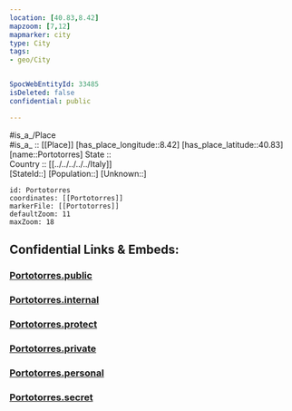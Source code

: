 ```yaml
---
location: [40.83,8.42] 
mapzoom: [7,12] 
mapmarker: city 
type: City
tags:
- geo/City


SpocWebEntityId: 33485
isDeleted: false
confidential: public

---
```

#is_a_/Place  
#is_a_ :: [[Place]] 
[has_place_longitude::8.42] 
[has_place_latitude::40.83] 
[name::Portotorres] 
State ::  
Country :: [[../../../../../Italy]]  
[StateId::] 
[Population::] 
[Unknown::] 


```leaflet
id: Portotorres
coordinates: [[Portotorres]] 
markerFile: [[Portotorres]] 
defaultZoom: 11 
maxZoom: 18
```


## Confidential Links & Embeds: 

### [Portotorres.public](/_public/\Earth\Continent\Europe\Europe~South\Italy\regions~Italy\Sardinia\Sassari.Province\CityPortotorres.public.md) 

### [Portotorres.internal](/_internal/\Earth\Continent\Europe\Europe~South\Italy\regions~Italy\Sardinia\Sassari.Province\CityPortotorres.internal.md) 

### [Portotorres.protect](/_protect/\Earth\Continent\Europe\Europe~South\Italy\regions~Italy\Sardinia\Sassari.Province\CityPortotorres.protect.md) 

### [Portotorres.private](/_private/\Earth\Continent\Europe\Europe~South\Italy\regions~Italy\Sardinia\Sassari.Province\CityPortotorres.private.md) 

### [Portotorres.personal](/_personal/\Earth\Continent\Europe\Europe~South\Italy\regions~Italy\Sardinia\Sassari.Province\CityPortotorres.personal.md) 

### [Portotorres.secret](/_secret/\Earth\Continent\Europe\Europe~South\Italy\regions~Italy\Sardinia\Sassari.Province\CityPortotorres.secret.md)

